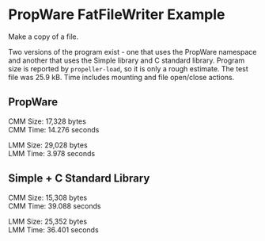 PropWare FatFileWriter Example
==============================

Make a copy of a file.

Two versions of the program exist - one that uses the PropWare namespace and another that uses the Simple library and
C standard library. Program size is reported by `propeller-load`, so it is only a rough estimate. The test file was 
25.9 kB. Time includes mounting and file open/close actions.

PropWare
--------

CMM Size: 17,328 bytes<br>
CMM Time: 14.276 seconds

LMM Size: 29,028 bytes<br>
LMM Time: 3.978 seconds

Simple + C Standard Library
---------------------------

CMM Size: 15,308 bytes<br>
CMM Time: 39.088 seconds

LMM Size: 25,352 bytes<br>
LMM Time: 36.401 seconds
